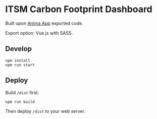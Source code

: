 # ITSM Carbon Footprint Dashboard

Built upon [Anima App](https://www.animaapp.com) exported code.

Export option: Vue.js with SASS.

## Develop

```
npm install
npm run start
```

## Deploy

Build `/dist` first:

```
npm run build
```

Then deploy `/dist` to your web server.

